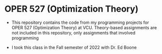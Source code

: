 # OPER 527 (Optimization Theory)

-    This repository contains the code from my programming projects for OPER 527 (Optimization Theory) at VCU. Theory-based assignments are not included in this repository, only assignments that involved programming

-    I took this class in the Fall semester of 2022 with Dr. Ed Boone

